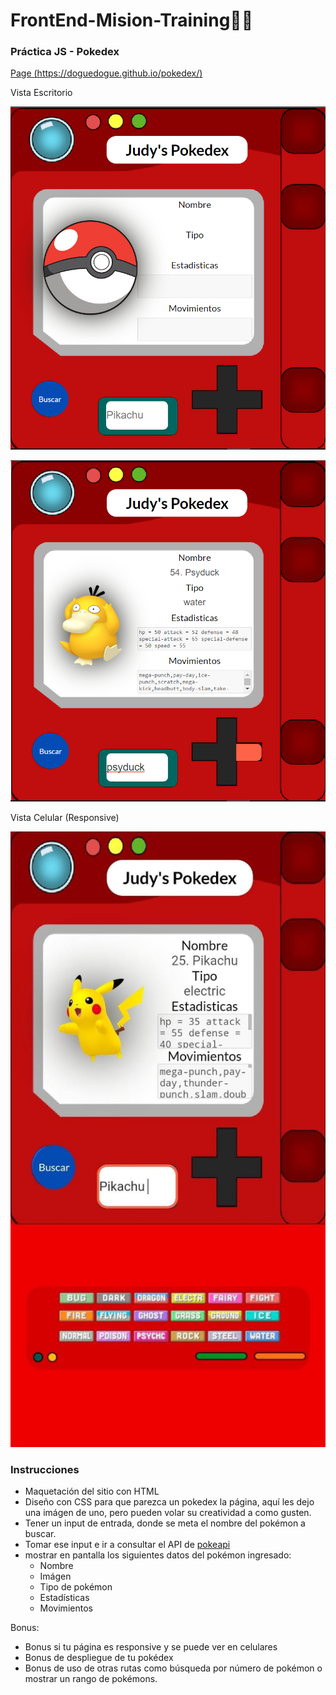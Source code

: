 # FrontEnd-Mision-Training🚀🚀

### Práctica JS - Pokedex

[Page (https://doguedogue.github.io/pokedex/)](https://doguedogue.github.io/pokedex/)

Vista Escritorio

![Image text](./pics/escritorio.png)

![Image text](./pics/escritorio2.png)

Vista Celular (Responsive)

![Image text](./pics/mobile.jpeg)

### Instrucciones

* Maquetación del sitio con HTML
* Diseño con CSS para que parezca un pokedex la página, aquí les dejo una imágen de uno, pero pueden volar su creatividad a como gusten.
* Tener un input de entrada, donde se meta el nombre del pokémon a buscar.
* Tomar ese input e ir a consultar el API de [pokeapi](https://pokeapi.co/)
* mostrar en pantalla los siguientes datos del pokémon ingresado:
  * Nombre
  * Imágen
  * Tipo de pokémon
  * Estadísticas
  * Movimientos

Bonus:

* Bonus si tu página es responsive y se puede ver en celulares
* Bonus de despliegue de tu pokédex
* Bonus de uso de otras rutas como búsqueda por número de pokémon o mostrar un rango de pokémons.
